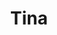 ---
title: "Tina"
icon: images/icons/tina.svg
official_url: https://tina.io/
vitalstats_url: https://jamstack.org/headless-cms/tinacms/
taxonomy: cms
---